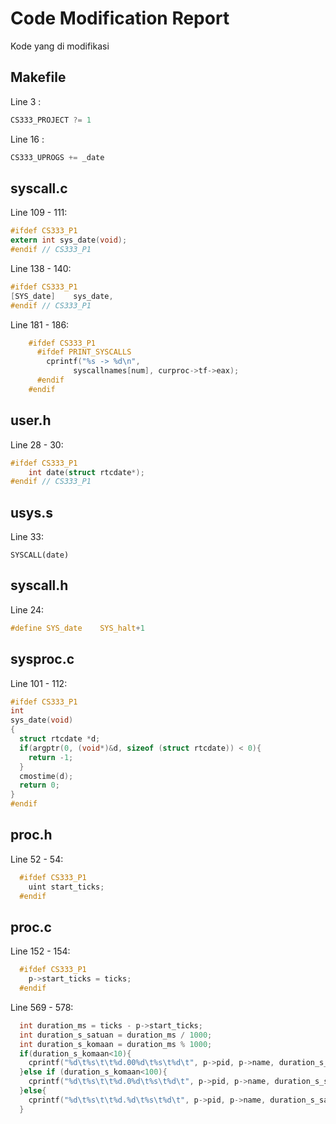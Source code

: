 # Code Modification Report
Kode yang di modifikasi

## Makefile
Line 3 :
```C
CS333_PROJECT ?= 1
```
Line 16 :
```C
CS333_UPROGS += _date
```
## syscall.c
Line 109 - 111:
```C
#ifdef CS333_P1
extern int sys_date(void);
#endif // CS333_P1
```
Line 138 - 140:
```C
#ifdef CS333_P1
[SYS_date]    sys_date,
#endif // CS333_P1
```
Line 181 - 186:
```C
    #ifdef CS333_P1
      #ifdef PRINT_SYSCALLS
        cprintf("%s -> %d\n",
              syscallnames[num], curproc->tf->eax);
      #endif
    #endif
```

## user.h
Line 28 - 30:
```C
#ifdef CS333_P1 
    int date(struct rtcdate*);
#endif // CS333_P1
```

## usys.s
Line 33:
```
SYSCALL(date)
```

## syscall.h
Line 24:
```C
#define SYS_date    SYS_halt+1
```

## sysproc.c
Line 101 - 112:
```C
#ifdef CS333_P1
int
sys_date(void)
{
  struct rtcdate *d;
  if(argptr(0, (void*)&d, sizeof (struct rtcdate)) < 0){
    return -1;
  }
  cmostime(d);
  return 0;
}
#endif
```

## proc.h
Line 52 - 54:
```C
  #ifdef CS333_P1
    uint start_ticks;
  #endif
```

## proc.c
Line 152 - 154:
```C
  #ifdef CS333_P1
    p->start_ticks = ticks;
  #endif
```
Line 569 - 578:
```C
  int duration_ms = ticks - p->start_ticks;
  int duration_s_satuan = duration_ms / 1000;
  int duration_s_komaan = duration_ms % 1000;
  if(duration_s_komaan<10){
    cprintf("%d\t%s\t\t%d.00%d\t%s\t%d\t", p->pid, p->name, duration_s_satuan, duration_s_komaan , state_string,p->sz);
  }else if (duration_s_komaan<100){
    cprintf("%d\t%s\t\t%d.0%d\t%s\t%d\t", p->pid, p->name, duration_s_satuan, duration_s_komaan , state_string,p->sz);
  }else{
    cprintf("%d\t%s\t\t%d.%d\t%s\t%d\t", p->pid, p->name, duration_s_satuan, duration_s_komaan , state_string,p->sz);
  }
```